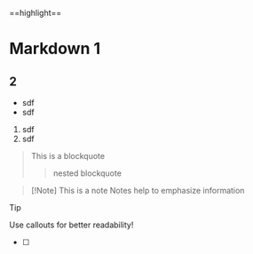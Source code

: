 
==highlight==

# Markdown 1
## 2
- sdf
- sdf
1. sdf
2. sdf


>This is a blockquote
>> nested blockquote

>[!Note] This is a note
>Notes help to emphasize information

>[!tip]
>Use callouts for better readability!

- [ ] 
